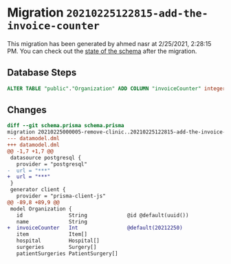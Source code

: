 # Migration `20210225122815-add-the-invoice-counter`

This migration has been generated by ahmed nasr at 2/25/2021, 2:28:15 PM.
You can check out the [state of the schema](./schema.prisma) after the migration.

## Database Steps

```sql
ALTER TABLE "public"."Organization" ADD COLUMN "invoiceCounter" integer   NOT NULL DEFAULT 20212250
```

## Changes

```diff
diff --git schema.prisma schema.prisma
migration 20210225000005-remove-clinic..20210225122815-add-the-invoice-counter
--- datamodel.dml
+++ datamodel.dml
@@ -1,7 +1,7 @@
 datasource postgresql {
   provider = "postgresql"
-  url = "***"
+  url = "***"
 }
 generator client {
   provider = "prisma-client-js"
@@ -89,8 +89,9 @@
 model Organization {
   id               String             @id @default(uuid())
   name             String
+  invoiceCounter   Int                @default(20212250)
   item             Item[]
   hospital         Hospital[]
   surgeries        Surgery[]
   patientSurgeries PatientSurgery[]
```


